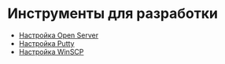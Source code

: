 Инструменты для разработки
===

* [Настройка Open Server](env-open-server.md)
* [Настройка Putty](env-putty.md)
* [Настройка WinSCP](env-winscp.md)
